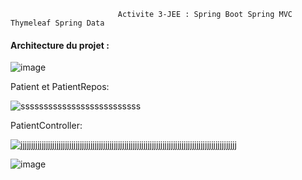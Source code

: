                             Activite 3-JEE : Spring Boot Spring MVC Thymeleaf Spring Data

            

#### Architecture du projet :

![image](https://user-images.githubusercontent.com/107000262/233133435-3698a32e-af1b-4c25-92f9-e667151557e1.png)

Patient et PatientRepos:

![ssssssssssssssssssssssssss](https://user-images.githubusercontent.com/107000262/233133924-6b5dfd93-bb06-4a83-bff3-bbf5a5fd3353.png)

PatientController:


![jjjjjjjjjjjjjjjjjjjjjjjjjjjjjjjjjjjjjjjjjjjjjjjjjjjjjjjjjjjjjjjjjjjjjjjjjjjjjjjjjjjjjjjjjjjjjjjjjjjjjj](https://user-images.githubusercontent.com/107000262/233134346-3cb8cd57-b44b-4dee-bd17-9453628150de.png)

![image](https://user-images.githubusercontent.com/107000262/233134531-9e8bb20c-aa06-42fc-a91b-b22a24a3abab.png)
